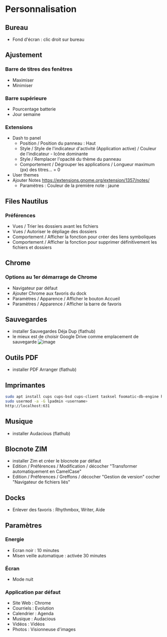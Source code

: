 # Personnalisation

## Bureau
- Fond d'écran : clic droit sur bureau

## Ajustement

### Barre de titres des fenêtres
- Maximiser
- Minimiser

### Barre supérieure
- Pourcentage batterie
- Jour semaine

### Extensions
- Dash to panel
  - Position / Position du panneau : Haut
  - Style / Style de l'indicateur d'activité (Application active) / Couleur de l'indicateur - Icône dominante
  - Style / Remplacer l'opacité du thème du panneau
  - Comportement / Dégrouper les applications / Longueur maximum (px) des titres... = 0
- User themes
- Ajouter Notes https://extensions.gnome.org/extension/1357/notes/
  - Paramètres : Couleur de la première note : jaune

## Files Nautilus

### Préférences
- Vues / Trier les dossiers avant les fichiers
- Vues / Autoriser le dépliage des dossiers
- Comportement / Afficher la fonction pour créer des liens symboliques
- Comportement / Afficher la fonction pour supprimer définitivement les fichiers et dossiers

## Chrome
### Options au 1er démarrage de Chrome
- Navigateur par défaut
- Ajouter Chrome aux favoris du dock
- Paramètres / Apparence / Afficher le bouton Accueil
- Paramètres / Apparence / Afficher la barre de favoris

## Sauvegardes
- installer Sauvegardes Déja Dup (flathub)
- le mieux est de choisir Google Drive comme emplacement de sauvegarde
![image](https://user-images.githubusercontent.com/2213723/137622684-c85757d7-9350-4a85-b645-e7228ecd35fa.png)

## Outils PDF
- installer PDF Arranger (flathub)

## Imprimantes
```sh
sudo apt install cups cups-bsd cups-client tasksel foomatic-db-engine hp-ppd hplip openprinting-ppds printer-driver-all
sudo usermod -a -G lpadmin <username>
http://localhost:631
```
## Musique
- installer Audacious (flathub)

## Blocnote ZIM
- installer Zim et créer le blocnote par défaut
- Edition / Préférences / Modification / décocher "Transformer automatiquement en CamelCase"
- Edition / Préférences / Greffons / décocher "Gestion de version" cocher "Navigateur de fichiers liés"

## Docks
- Enlever des favoris : Rhythmbox, Writer, Aide

## Paramètres

### Energie
- Ecran noir : 10 minutes
- Misen veille automatique : activée 30 minutes

### Écran
- Mode nuit

### Application par défaut
- Site Web : Chrome
- Courriels : Evolution
- Calendrier : Agenda
- Musique : Audacious
- Vidéos : Vidéos
- Photos : Visionneuse d'images

